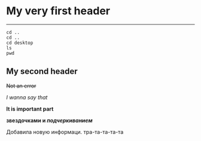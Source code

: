 # My very first header
----

```
cd ..
cd ..
cd desktop
ls
pwd
```

## My second header

~~Not an error~~

*I wanna say that*

**It is important part**

**звездочками и _подчеркиванием_** 

Добавила новую информаци. тра-та-та-та-та
